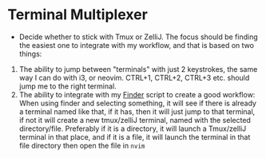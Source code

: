 # Terminal Multiplexer
- Decide whether to stick with Tmux or ZelliJ. The focus should be finding the easiest one to integrate with my workflow, and that is based on two things:
1. The ability to jump between "terminals" with just 2 keystrokes, the same way I can do with i3, or neovim. CTRL+1, CTRL+2, CTRL+3 etc. should jump me to the right terminal.
2. The ability to integrate with my [Finder](./scripts/finder) script to create a good workflow: When using finder and selecting something, it will see if there is already a terminal named like that, if it has, then it will just jump to that terminal, if not it will create a new tmux/zelliJ terminal, named with the selected directory/file. Preferably if it is a directory, it will launch a Tmux/zelliJ terminal in that place, and if it is a file, it will launch the terminal in that file directory then open the file in `nvim`
